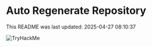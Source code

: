 # Auto Regenerate Repository

This README was last updated: 2025-04-27 08:10:37

 ![TryHackMe](https://tryhackme.com/badge/533634)